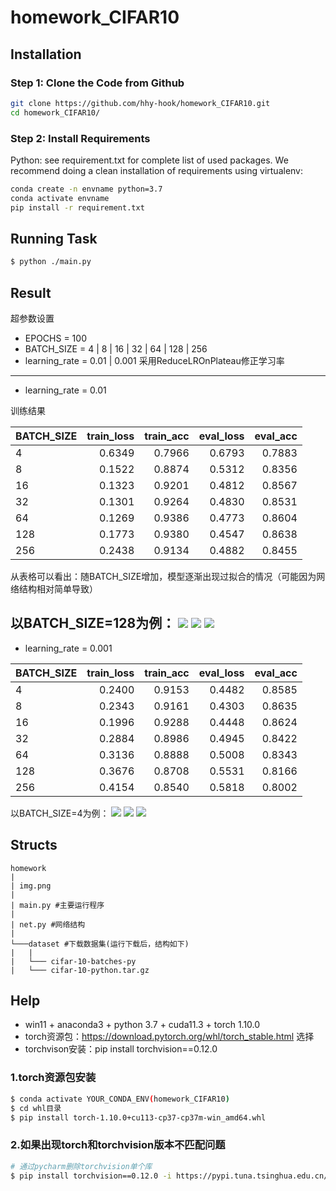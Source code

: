 # homework_CIFAR10

## Installation
### Step 1: Clone the Code from Github
```bash
git clone https://github.com/hhy-hook/homework_CIFAR10.git
cd homework_CIFAR10/
```
### Step 2: Install Requirements
Python: see requirement.txt for complete list of used packages. We recommend doing a clean installation of requirements using virtualenv:
```bash
conda create -n envname python=3.7
conda activate envname
pip install -r requirement.txt 
```
## Running Task
```bash
$ python ./main.py
```
## Result
超参数设置
- EPOCHS = 100
- BATCH_SIZE = 4 | 8 | 16 | 32 | 64 | 128 | 256
- learning_rate = 0.01 | 0.001  采用ReduceLROnPlateau修正学习率
---
+ learning_rate = 0.01

训练结果

| BATCH_SIZE |     train_loss | train_acc |   eval_loss | eval_acc |
|------------|---------------:|----------:|------------:|---------:|
| 4          |         0.6349 |    0.7966 |      0.6793 |   0.7883 |
| 8          |         0.1522 |    0.8874 |      0.5312 |   0.8356 |
| 16         |         0.1323 |    0.9201 |      0.4812 |   0.8567 |
| 32         |         0.1301 |    0.9264 |      0.4830 |   0.8531 |
| 64         |         0.1269 |    0.9386 |      0.4773 |   0.8604 |
| 128        |         0.1773 |    0.9380 |      0.4547 |   0.8638 |
| 256        |         0.2438 |    0.9134 |      0.4882 |   0.8455 |

从表格可以看出：随BATCH_SIZE增加，模型逐渐出现过拟合的情况（可能因为网络结构相对简单导致）

以BATCH_SIZE=128为例：
![](result/accuracy_1665395505328.png)
![](result/loss_1665395505328.png)
![](result/lr_1665395505328.png)
---
+ learning_rate = 0.001

| BATCH_SIZE |   train_loss |     train_acc |   eval_loss | eval_acc |
|------------|-------------:|--------------:|------------:|---------:|
| 4          |       0.2400 |        0.9153 |      0.4482 |   0.8585 |
| 8          |       0.2343 |        0.9161 |      0.4303 |   0.8635 |    
| 16         |       0.1996 |        0.9288 |      0.4448 |   0.8624 |
| 32         |       0.2884 |        0.8986 |      0.4945 |   0.8422 |
| 64         |       0.3136 |        0.8888 |      0.5008 |   0.8343 |
| 128        |       0.3676 |        0.8708 |      0.5531 |   0.8166 |
| 256        |       0.4154 |        0.8540 |      0.5818 |   0.8002 |

以BATCH_SIZE=4为例：
![](result/accuracy_1665437819733.png)
![](result/loss_1665437819733.png)
![](result/lr_1665437819733.png)

## Structs
```
homework
|
| img.png
|
| main.py #主要运行程序
|
| net.py #网络结构
|
└───dataset #下载数据集(运行下载后，结构如下)
|   |
|   └─── cifar-10-batches-py
|   └─── cifar-10-python.tar.gz
```
## Help
- win11 + anaconda3 + python 3.7 + cuda11.3 + torch 1.10.0
- torch资源包：https://download.pytorch.org/whl/torch_stable.html 选择
- torchvison安装：pip install torchvision==0.12.0
### 1.torch资源包安装
```bash
$ conda activate YOUR_CONDA_ENV(homework_CIFAR10)
$ cd whl目录
$ pip install torch-1.10.0+cu113-cp37-cp37m-win_amd64.whl
```
### 2.如果出现torch和torchvision版本不匹配问题
```bash
# 通过pycharm删除torchvision单个库
$ pip install torchvision==0.12.0 -i https://pypi.tuna.tsinghua.edu.cn/simple
```


